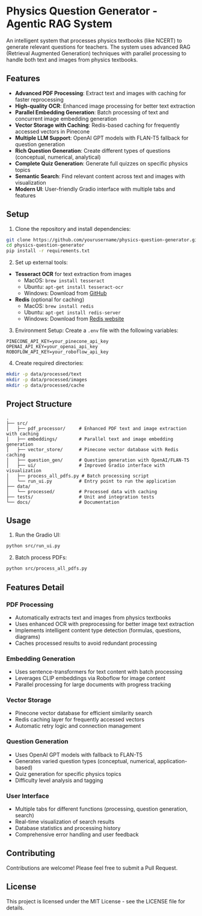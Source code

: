 # Physics Question Generator - Agentic RAG System

An intelligent system that processes physics textbooks (like NCERT) to generate relevant questions for teachers. The system uses advanced RAG (Retrieval Augmented Generation) techniques with parallel processing to handle both text and images from physics textbooks.

## Features

- **Advanced PDF Processing**: Extract text and images with caching for faster reprocessing
- **High-quality OCR**: Enhanced image processing for better text extraction
- **Parallel Embedding Generation**: Batch processing of text and concurrent image embedding generation
- **Vector Storage with Caching**: Redis-based caching for frequently accessed vectors in Pinecone
- **Multiple LLM Support**: OpenAI GPT models with FLAN-T5 fallback for question generation
- **Rich Question Generation**: Create different types of questions (conceptual, numerical, analytical)
- **Complete Quiz Generation**: Generate full quizzes on specific physics topics
- **Semantic Search**: Find relevant content across text and images with visualization
- **Modern UI**: User-friendly Gradio interface with multiple tabs and features

## Setup

1. Clone the repository and install dependencies:
```bash
git clone https://github.com/yourusername/physics-question-generator.git
cd physics-question-generator
pip install -r requirements.txt
```

2. Set up external tools:
- **Tesseract OCR** for text extraction from images
  - MacOS: `brew install tesseract`
  - Ubuntu: `apt-get install tesseract-ocr`
  - Windows: Download from [GitHub](https://github.com/UB-Mannheim/tesseract/wiki)
- **Redis** (optional for caching)
  - MacOS: `brew install redis`
  - Ubuntu: `apt-get install redis-server`
  - Windows: Download from [Redis website](https://redis.io/download)

3. Environment Setup:
Create a `.env` file with the following variables:
```
PINECONE_API_KEY=your_pinecone_api_key
OPENAI_API_KEY=your_openai_api_key
ROBOFLOW_API_KEY=your_roboflow_api_key
```

4. Create required directories:
```bash
mkdir -p data/processed/text
mkdir -p data/processed/images
mkdir -p data/processed/cache
```

## Project Structure

```
.
├── src/
│   ├── pdf_processor/     # Enhanced PDF text and image extraction with caching
│   ├── embeddings/        # Parallel text and image embedding generation
│   ├── vector_store/      # Pinecone vector database with Redis caching
│   ├── question_gen/      # Question generation with OpenAI/FLAN-T5
│   ├── ui/                # Improved Gradio interface with visualization
│   ├── process_all_pdfs.py # Batch processing script
│   └── run_ui.py          # Entry point to run the application
├── data/
│   └── processed/         # Processed data with caching
├── tests/                 # Unit and integration tests
└── docs/                  # Documentation
```

## Usage

1. Run the Gradio UI:
```bash
python src/run_ui.py
```

2. Batch process PDFs:
```bash
python src/process_all_pdfs.py
```

## Features Detail

### PDF Processing
- Automatically extracts text and images from physics textbooks
- Uses enhanced OCR with preprocessing for better image text extraction
- Implements intelligent content type detection (formulas, questions, diagrams)
- Caches processed results to avoid redundant processing

### Embedding Generation
- Uses sentence-transformers for text content with batch processing
- Leverages CLIP embeddings via Roboflow for image content
- Parallel processing for large documents with progress tracking

### Vector Storage
- Pinecone vector database for efficient similarity search
- Redis caching layer for frequently accessed vectors
- Automatic retry logic and connection management

### Question Generation
- Uses OpenAI GPT models with fallback to FLAN-T5
- Generates varied question types (conceptual, numerical, application-based)
- Quiz generation for specific physics topics
- Difficulty level analysis and tagging

### User Interface
- Multiple tabs for different functions (processing, question generation, search)
- Real-time visualization of search results
- Database statistics and processing history
- Comprehensive error handling and user feedback

## Contributing

Contributions are welcome! Please feel free to submit a Pull Request.

## License

This project is licensed under the MIT License - see the LICENSE file for details. 